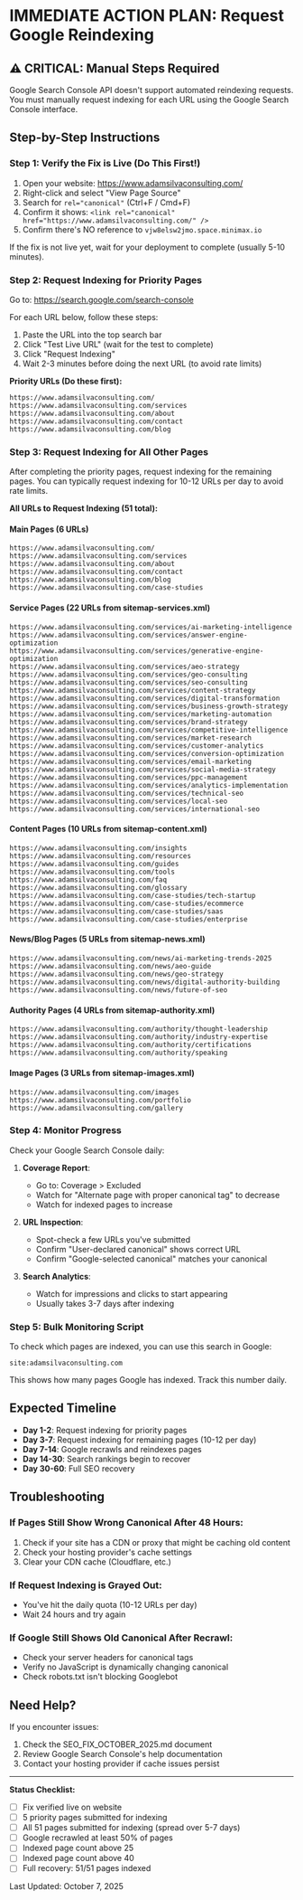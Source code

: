 # IMMEDIATE ACTION PLAN: Request Google Reindexing

## ⚠️ CRITICAL: Manual Steps Required

Google Search Console API doesn't support automated reindexing requests. You must manually request indexing for each URL using the Google Search Console interface.

## Step-by-Step Instructions

### Step 1: Verify the Fix is Live (Do This First!)
1. Open your website: https://www.adamsilvaconsulting.com/
2. Right-click and select "View Page Source"
3. Search for `rel="canonical"` (Ctrl+F / Cmd+F)
4. Confirm it shows: `<link rel="canonical" href="https://www.adamsilvaconsulting.com/" />`
5. Confirm there's NO reference to `vjw8elsw2jmo.space.minimax.io`

If the fix is not live yet, wait for your deployment to complete (usually 5-10 minutes).

### Step 2: Request Indexing for Priority Pages
Go to: https://search.google.com/search-console

For each URL below, follow these steps:
1. Paste the URL into the top search bar
2. Click "Test Live URL" (wait for the test to complete)
3. Click "Request Indexing"
4. Wait 2-3 minutes before doing the next URL (to avoid rate limits)

**Priority URLs (Do these first):**
```
https://www.adamsilvaconsulting.com/
https://www.adamsilvaconsulting.com/services
https://www.adamsilvaconsulting.com/about
https://www.adamsilvaconsulting.com/contact
https://www.adamsilvaconsulting.com/blog
```

### Step 3: Request Indexing for All Other Pages
After completing the priority pages, request indexing for the remaining pages. You can typically request indexing for 10-12 URLs per day to avoid rate limits.

**All URLs to Request Indexing (51 total):**

#### Main Pages (6 URLs)
```
https://www.adamsilvaconsulting.com/
https://www.adamsilvaconsulting.com/services
https://www.adamsilvaconsulting.com/about
https://www.adamsilvaconsulting.com/contact  
https://www.adamsilvaconsulting.com/blog
https://www.adamsilvaconsulting.com/case-studies
```

#### Service Pages (22 URLs from sitemap-services.xml)
```
https://www.adamsilvaconsulting.com/services/ai-marketing-intelligence
https://www.adamsilvaconsulting.com/services/answer-engine-optimization
https://www.adamsilvaconsulting.com/services/generative-engine-optimization
https://www.adamsilvaconsulting.com/services/aeo-strategy
https://www.adamsilvaconsulting.com/services/geo-consulting
https://www.adamsilvaconsulting.com/services/seo-consulting
https://www.adamsilvaconsulting.com/services/content-strategy
https://www.adamsilvaconsulting.com/services/digital-transformation
https://www.adamsilvaconsulting.com/services/business-growth-strategy
https://www.adamsilvaconsulting.com/services/marketing-automation
https://www.adamsilvaconsulting.com/services/brand-strategy
https://www.adamsilvaconsulting.com/services/competitive-intelligence
https://www.adamsilvaconsulting.com/services/market-research
https://www.adamsilvaconsulting.com/services/customer-analytics
https://www.adamsilvaconsulting.com/services/conversion-optimization
https://www.adamsilvaconsulting.com/services/email-marketing
https://www.adamsilvaconsulting.com/services/social-media-strategy
https://www.adamsilvaconsulting.com/services/ppc-management
https://www.adamsilvaconsulting.com/services/analytics-implementation
https://www.adamsilvaconsulting.com/services/technical-seo
https://www.adamsilvaconsulting.com/services/local-seo
https://www.adamsilvaconsulting.com/services/international-seo
```

#### Content Pages (10 URLs from sitemap-content.xml)
```
https://www.adamsilvaconsulting.com/insights
https://www.adamsilvaconsulting.com/resources
https://www.adamsilvaconsulting.com/guides
https://www.adamsilvaconsulting.com/tools
https://www.adamsilvaconsulting.com/faq
https://www.adamsilvaconsulting.com/glossary
https://www.adamsilvaconsulting.com/case-studies/tech-startup
https://www.adamsilvaconsulting.com/case-studies/ecommerce
https://www.adamsilvaconsulting.com/case-studies/saas
https://www.adamsilvaconsulting.com/case-studies/enterprise
```

#### News/Blog Pages (5 URLs from sitemap-news.xml)
```
https://www.adamsilvaconsulting.com/news/ai-marketing-trends-2025
https://www.adamsilvaconsulting.com/news/aeo-guide
https://www.adamsilvaconsulting.com/news/geo-strategy
https://www.adamsilvaconsulting.com/news/digital-authority-building
https://www.adamsilvaconsulting.com/news/future-of-seo
```

#### Authority Pages (4 URLs from sitemap-authority.xml)
```
https://www.adamsilvaconsulting.com/authority/thought-leadership
https://www.adamsilvaconsulting.com/authority/industry-expertise
https://www.adamsilvaconsulting.com/authority/certifications
https://www.adamsilvaconsulting.com/authority/speaking
```

#### Image Pages (3 URLs from sitemap-images.xml)
```
https://www.adamsilvaconsulting.com/images
https://www.adamsilvaconsulting.com/portfolio
https://www.adamsilvaconsulting.com/gallery
```

### Step 4: Monitor Progress
Check your Google Search Console daily:

1. **Coverage Report**: 
   - Go to: Coverage > Excluded
   - Watch for "Alternate page with proper canonical tag" to decrease
   - Watch for indexed pages to increase

2. **URL Inspection**:
   - Spot-check a few URLs you've submitted
   - Confirm "User-declared canonical" shows correct URL
   - Confirm "Google-selected canonical" matches your canonical

3. **Search Analytics**:
   - Watch for impressions and clicks to start appearing
   - Usually takes 3-7 days after indexing

### Step 5: Bulk Monitoring Script
To check which pages are indexed, you can use this search in Google:
```
site:adamsilvaconsulting.com
```

This shows how many pages Google has indexed. Track this number daily.

## Expected Timeline
- **Day 1-2**: Request indexing for priority pages
- **Day 3-7**: Request indexing for remaining pages (10-12 per day)
- **Day 7-14**: Google recrawls and reindexes pages
- **Day 14-30**: Search rankings begin to recover
- **Day 30-60**: Full SEO recovery

## Troubleshooting

### If Pages Still Show Wrong Canonical After 48 Hours:
1. Check if your site has a CDN or proxy that might be caching old content
2. Check your hosting provider's cache settings
3. Clear your CDN cache (Cloudflare, etc.)

### If Request Indexing is Grayed Out:
- You've hit the daily quota (10-12 URLs per day)
- Wait 24 hours and try again

### If Google Still Shows Old Canonical After Recrawl:
- Check your server headers for canonical tags
- Verify no JavaScript is dynamically changing canonical
- Check robots.txt isn't blocking Googlebot

## Need Help?
If you encounter issues:
1. Check the SEO_FIX_OCTOBER_2025.md document
2. Review Google Search Console's help documentation
3. Contact your hosting provider if cache issues persist

---

**Status Checklist:**
- [ ] Fix verified live on website
- [ ] 5 priority pages submitted for indexing
- [ ] All 51 pages submitted for indexing (spread over 5-7 days)
- [ ] Google recrawled at least 50% of pages
- [ ] Indexed page count above 25
- [ ] Indexed page count above 40
- [ ] Full recovery: 51/51 pages indexed

Last Updated: October 7, 2025